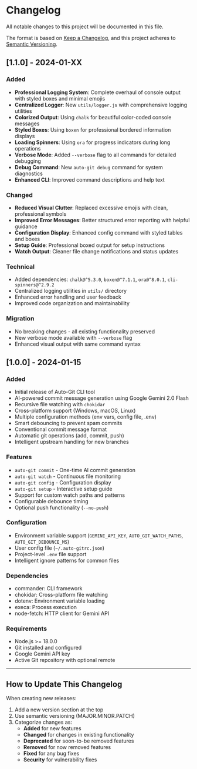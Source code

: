 # Changelog

All notable changes to this project will be documented in this file.

The format is based on [Keep a Changelog](https://keepachangelog.com/en/1.0.0/),
and this project adheres to [Semantic Versioning](https://semver.org/spec/v2.0.0.html).

## [1.1.0] - 2024-01-XX

### Added
- **Professional Logging System**: Complete overhaul of console output with styled boxes and minimal emojis
- **Centralized Logger**: New `utils/logger.js` with comprehensive logging utilities
- **Colorized Output**: Using `chalk` for beautiful color-coded console messages
- **Styled Boxes**: Using `boxen` for professional bordered information displays
- **Loading Spinners**: Using `ora` for progress indicators during long operations
- **Verbose Mode**: Added `--verbose` flag to all commands for detailed debugging
- **Debug Command**: New `auto-git debug` command for system diagnostics
- **Enhanced CLI**: Improved command descriptions and help text

### Changed
- **Reduced Visual Clutter**: Replaced excessive emojis with clean, professional symbols
- **Improved Error Messages**: Better structured error reporting with helpful guidance
- **Configuration Display**: Enhanced config command with styled tables and boxes
- **Setup Guide**: Professional boxed output for setup instructions
- **Watch Output**: Cleaner file change notifications and status updates

### Technical
- Added dependencies: `chalk@^5.3.0`, `boxen@^7.1.1`, `ora@^8.0.1`, `cli-spinners@^2.9.2`
- Centralized logging utilities in `utils/` directory
- Enhanced error handling and user feedback
- Improved code organization and maintainability

### Migration
- No breaking changes - all existing functionality preserved
- New verbose mode available with `--verbose` flag
- Enhanced visual output with same command syntax

## [1.0.0] - 2024-01-15

### Added
- Initial release of Auto-Git CLI tool
- AI-powered commit message generation using Google Gemini 2.0 Flash
- Recursive file watching with `chokidar`
- Cross-platform support (Windows, macOS, Linux)
- Multiple configuration methods (env vars, config file, .env)
- Smart debouncing to prevent spam commits
- Conventional commit message format
- Automatic git operations (add, commit, push)
- Intelligent upstream handling for new branches

### Features
- `auto-git commit` - One-time AI commit generation
- `auto-git watch` - Continuous file monitoring
- `auto-git config` - Configuration display
- `auto-git setup` - Interactive setup guide
- Support for custom watch paths and patterns
- Configurable debounce timing
- Optional push functionality (`--no-push`)

### Configuration
- Environment variable support (`GEMINI_API_KEY`, `AUTO_GIT_WATCH_PATHS`, `AUTO_GIT_DEBOUNCE_MS`)
- User config file (`~/.auto-gitrc.json`)
- Project-level `.env` file support
- Intelligent ignore patterns for common files

### Dependencies
- commander: CLI framework
- chokidar: Cross-platform file watching
- dotenv: Environment variable loading
- execa: Process execution
- node-fetch: HTTP client for Gemini API

### Requirements
- Node.js >= 18.0.0
- Git installed and configured
- Google Gemini API key
- Active Git repository with optional remote

---

## How to Update This Changelog

When creating new releases:

1. Add a new version section at the top
2. Use semantic versioning (MAJOR.MINOR.PATCH)
3. Categorize changes as:
   - **Added** for new features
   - **Changed** for changes in existing functionality
   - **Deprecated** for soon-to-be removed features
   - **Removed** for now removed features
   - **Fixed** for any bug fixes
   - **Security** for vulnerability fixes 